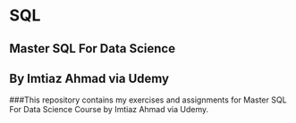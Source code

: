 # SQL
## Master SQL For Data Science
## By Imtiaz Ahmad via Udemy

###This repository contains my exercises and assignments for Master SQL For Data Science Course by Imtiaz Ahmad via Udemy.
